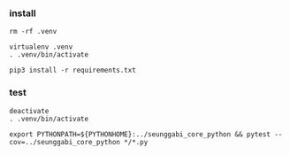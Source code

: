 ### install
```shell
rm -rf .venv

virtualenv .venv
. .venv/bin/activate

pip3 install -r requirements.txt
```

### test
```shell
deactivate
. .venv/bin/activate

export PYTHONPATH=${PYTHONHOME}:../seunggabi_core_python && pytest --cov=../seunggabi_core_python */*.py
```

